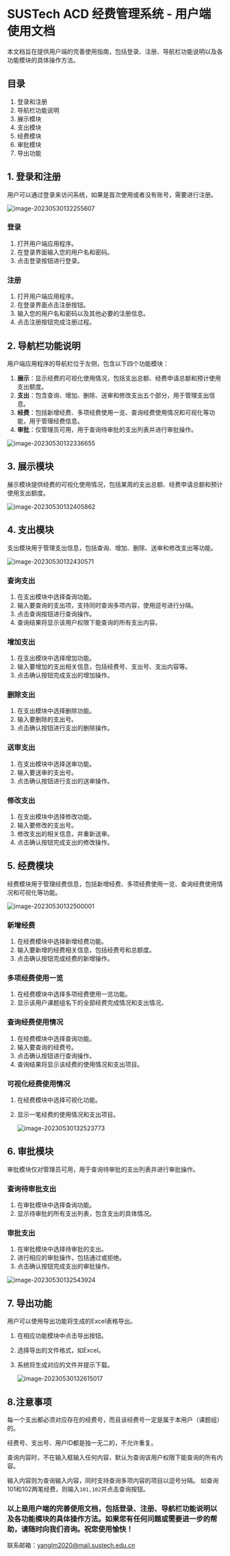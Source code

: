 # SUSTech ACD 经费管理系统 - 用户端使用文档

本文档旨在提供用户端的完善使用指南，包括登录、注册、导航栏功能说明以及各功能模块的具体操作方法。



## 目录

1. 登录和注册
2. 导航栏功能说明
3. 展示模块
4. 支出模块
5. 经费模块
6. 审批模块
7. 导出功能



## 1. 登录和注册

用户可以通过登录来访问系统，如果是首次使用或者没有账号，需要进行注册。

![image-20230530132255607](D:\CS304\用户端文档-附图\image-20230530132255607.png)

### 登录

1. 打开用户端应用程序。
2. 在登录界面输入您的用户名和密码。
3. 点击登录按钮进行登录。

### 注册

1. 打开用户端应用程序。
2. 在登录界面点击注册按钮。
3. 输入您的用户名和密码以及其他必要的注册信息。
4. 点击注册按钮完成注册过程。



## 2. 导航栏功能说明

用户端应用程序的导航栏位于左侧，包含以下四个功能模块：

1. **展示**：显示经费的可视化使用情况，包括支出总额、经费申请总额和预计使用支出额度。
2. **支出**：包含查询、增加、删除、送审和修改支出五个部分，用于管理支出信息。
3. **经费**：包括新增经费、多项经费使用一览、查询经费使用情况和可视化等功能，用于管理经费信息。
4. **审批**：仅管理员可用，用于查询待审批的支出列表并进行审批操作。

![image-20230530132336655](D:\CS304\用户端文档-附图\image-20230530132336655.png)



## 3. 展示模块

展示模块提供经费的可视化使用情况，包括某周的支出总额、经费申请总额和预计使用支出额度。

![image-20230530132405862](D:\CS304\用户端文档-附图\image-20230530132405862.png)



## 4. 支出模块

支出模块用于管理支出信息，包括查询、增加、删除、送审和修改支出等功能。

![image-20230530132430571](D:\CS304\用户端文档-附图\image-20230530132430571.png)

### 查询支出

1. 在支出模块中选择查询功能。
2. 输入要查询的支出项，支持同时查询多项内容，使用逗号进行分隔。
3. 点击查询按钮进行查询操作。
4. 查询结果将显示该用户权限下能查询的所有支出内容。

### 增加支出

1. 在支出模块中选择增加功能。
2. 输入要增加的支出相关信息，包括经费号、支出号、支出内容等。
3. 点击确认按钮完成支出的增加操作。

### 删除支出

1. 在支出模块中选择删除功能。
2. 输入要删除的支出号。
3. 点击确认按钮进行支出的删除操作。

### 送审支出

1. 在支出模块中选择送审功能。
2. 输入要送审的支出号。
3. 点击确认按钮进行支出的送审操作。

### 修改支出

1. 在支出模块中选择修改功能。
2. 输入要修改的支出号。
3. 修改支出的相关信息，并重新送审。
4. 点击确认按钮完成支出的修改操作。



## 5. 经费模块

经费模块用于管理经费信息，包括新增经费、多项经费使用一览、查询经费使用情况和可视化等功能。

![image-20230530132500001](C:\Users\SkyLYnf\AppData\Roaming\Typora\typora-user-images\image-20230530132500001.png)

### 新增经费

1. 在经费模块中选择新增经费功能。
2. 输入要新增的经费相关信息，包括经费号和总额度。
3. 点击确认按钮完成经费的新增操作。

### 多项经费使用一览

1. 在经费模块中选择多项经费使用一览功能。
2. 显示该用户课题组名下的全部经费完成情况和支出情况。

### 查询经费使用情况

1. 在经费模块中选择查询功能。
2. 输入要查询的经费号。
3. 点击确认按钮进行查询操作。
4. 查询结果将显示该经费的使用情况和支出项目。

### 可视化经费使用情况

1. 在经费模块中选择可视化功能。

2. 显示一笔经费的使用情况和支出项目。

   ![image-20230530132523773](D:\CS304\用户端文档-附图\image-20230530132523773.png)



## 6. 审批模块

审批模块仅对管理员可用，用于查询待审批的支出列表并进行审批操作。

### 查询待审批支出

1. 在审批模块中选择查询功能。
2. 显示待审批的所有支出列表，包含支出的具体情况。

### 审批支出

1. 在审批模块中选择待审批的支出。
2. 进行相应的审批操作，包括通过或拒绝。
3. 点击确认按钮完成支出的审批操作。

![image-20230530132543924](D:\CS304\用户端文档-附图\image-20230530132543924.png)



## 7. 导出功能

用户可以使用导出功能将生成的Excel表格导出。

1. 在相应功能模块中点击导出按钮。

2. 选择导出的文件格式，如Excel。

3. 系统将生成对应的文件并提示下载。

   ![image-20230530132615017](D:\CS304\用户端文档-附图\image-20230530132615017.png)



## 8.注意事项

每一个支出都必须对应存在的经费号，而且该经费号一定是属于本用户（课题组）的。

经费号、支出号、用户ID都是独一无二的，不允许重复。 

查询内容时，不在输入框输入任何内容，默认为查询该用户权限下能查询的所有内容。

输入内容则为查询输入内容，同时支持查询多项内容的项目以逗号分隔。 如查询101和102两笔经费，则输入`101,102`并点击查询按钮。



### 以上是用户端的完善使用文档，包括登录、注册、导航栏功能说明以及各功能模块的具体操作方法。如果您有任何问题或需要进一步的帮助，请随时向我们咨询。祝您使用愉快！

联系邮箱：yanglm2020@mail.sustech.edu.cn